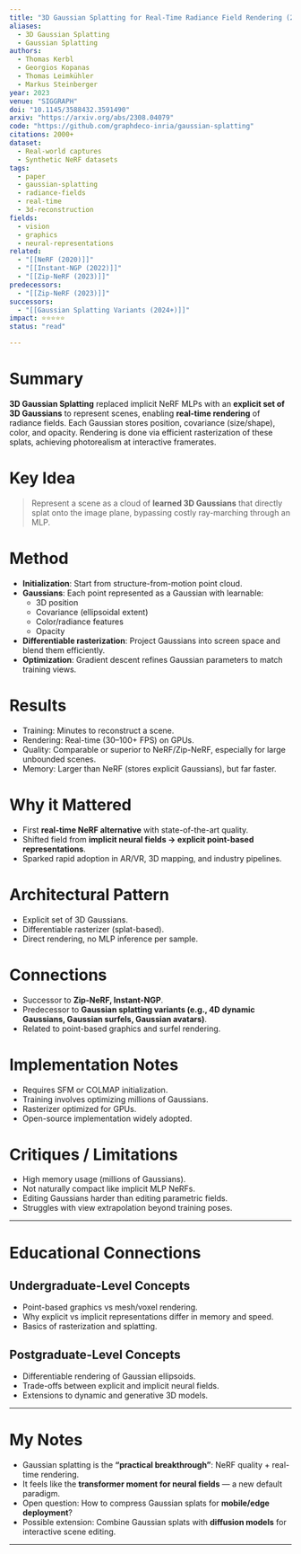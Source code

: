 ```yaml
---
title: "3D Gaussian Splatting for Real-Time Radiance Field Rendering (2023)"
aliases:
  - 3D Gaussian Splatting
  - Gaussian Splatting
authors:
  - Thomas Kerbl
  - Georgios Kopanas
  - Thomas Leimkühler
  - Markus Steinberger
year: 2023
venue: "SIGGRAPH"
doi: "10.1145/3588432.3591490"
arxiv: "https://arxiv.org/abs/2308.04079"
code: "https://github.com/graphdeco-inria/gaussian-splatting"
citations: 2000+
dataset:
  - Real-world captures
  - Synthetic NeRF datasets
tags:
  - paper
  - gaussian-splatting
  - radiance-fields
  - real-time
  - 3d-reconstruction
fields:
  - vision
  - graphics
  - neural-representations
related:
  - "[[NeRF (2020)]]"
  - "[[Instant-NGP (2022)]]"
  - "[[Zip-NeRF (2023)]]"
predecessors:
  - "[[Zip-NeRF (2023)]]"
successors:
  - "[[Gaussian Splatting Variants (2024+)]]"
impact: ⭐⭐⭐⭐⭐
status: "read"

---
```


# Summary
**3D Gaussian Splatting** replaced implicit NeRF MLPs with an **explicit set of 3D Gaussians** to represent scenes, enabling **real-time rendering** of radiance fields. Each Gaussian stores position, covariance (size/shape), color, and opacity. Rendering is done via efficient rasterization of these splats, achieving photorealism at interactive framerates.

# Key Idea
> Represent a scene as a cloud of **learned 3D Gaussians** that directly splat onto the image plane, bypassing costly ray-marching through an MLP.

# Method
- **Initialization**: Start from structure-from-motion point cloud.  
- **Gaussians**: Each point represented as a Gaussian with learnable:  
  - 3D position  
  - Covariance (ellipsoidal extent)  
  - Color/radiance features  
  - Opacity  
- **Differentiable rasterization**: Project Gaussians into screen space and blend them efficiently.  
- **Optimization**: Gradient descent refines Gaussian parameters to match training views.  

# Results
- Training: Minutes to reconstruct a scene.  
- Rendering: Real-time (30–100+ FPS) on GPUs.  
- Quality: Comparable or superior to NeRF/Zip-NeRF, especially for large unbounded scenes.  
- Memory: Larger than NeRF (stores explicit Gaussians), but far faster.  

# Why it Mattered
- First **real-time NeRF alternative** with state-of-the-art quality.  
- Shifted field from **implicit neural fields → explicit point-based representations**.  
- Sparked rapid adoption in AR/VR, 3D mapping, and industry pipelines.  

# Architectural Pattern
- Explicit set of 3D Gaussians.  
- Differentiable rasterizer (splat-based).  
- Direct rendering, no MLP inference per sample.  

# Connections
- Successor to **Zip-NeRF, Instant-NGP**.  
- Predecessor to **Gaussian splatting variants (e.g., 4D dynamic Gaussians, Gaussian surfels, Gaussian avatars)**.  
- Related to point-based graphics and surfel rendering.  

# Implementation Notes
- Requires SFM or COLMAP initialization.  
- Training involves optimizing millions of Gaussians.  
- Rasterizer optimized for GPUs.  
- Open-source implementation widely adopted.  

# Critiques / Limitations
- High memory usage (millions of Gaussians).  
- Not naturally compact like implicit MLP NeRFs.  
- Editing Gaussians harder than editing parametric fields.  
- Struggles with view extrapolation beyond training poses.  

---

# Educational Connections

## Undergraduate-Level Concepts
- Point-based graphics vs mesh/voxel rendering.  
- Why explicit vs implicit representations differ in memory and speed.  
- Basics of rasterization and splatting.  

## Postgraduate-Level Concepts
- Differentiable rendering of Gaussian ellipsoids.  
- Trade-offs between explicit and implicit neural fields.  
- Extensions to dynamic and generative 3D models.  

---

# My Notes
- Gaussian splatting is the **“practical breakthrough”**: NeRF quality + real-time rendering.  
- It feels like the **transformer moment for neural fields** — a new default paradigm.  
- Open question: How to compress Gaussian splats for **mobile/edge deployment**?  
- Possible extension: Combine Gaussian splats with **diffusion models** for interactive scene editing.  

---
